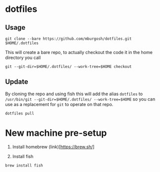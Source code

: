 # dotfiles

## Usage

```
git clone --bare https://github.com/mburgosh/dotfiles.git $HOME/.dotfiles
```

This will create a bare repo, to actually checkout the code it in the home directory you call

```
git --git-dir=$HOME/.dotfiles/ --work-tree=$HOME checkout
```

## Update

By cloning the repo and using fish this will add the alias `dotfiles` to `/usr/bin/git --git-dir=$HOME/.dotfiles/ --work-tree=$HOME` so you can use as a replacement for `git` to operate on that repo.

```
dotfiles pull

```

# New machine pre-setup


1. Install homebrew (link)[https://brew.sh/]

2. Install fish

```
brew install fish
```
